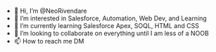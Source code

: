 - 👋 Hi, I’m @NeoRivendare
- 👀 I’m interested in Salesforce, Automation, Web Dev, and Learning
- 🌱 I’m currently learning Salesforce Apex, SOQL, HTML and CSS
- 💞️ I’m looking to collaborate on everything until I am less of a NOOB
- 📫 How to reach me DM

<!---
NeoRivendare/NeoRivendare is a ✨ special ✨ repository because its `README.md` (this file) appears on your GitHub profile.
You can click the Preview link to take a look at your changes.
--->
